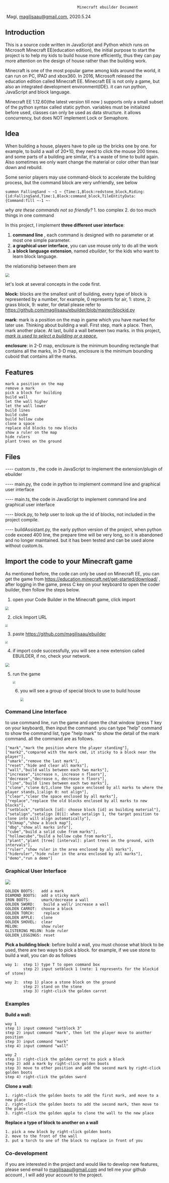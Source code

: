 									Minecraft ebuilder Document

​                                                                                      Magi, magilisaau@gmail.com, 2020.5.24

## Introduction

This is a source code written in JavaScript and Python which runs on Microsoft Minecraft EE(education edition), the initial purpose to start the project is to help my kids to build house more efficiently, thus they can pay more attention on the design of house rather than the building work.

Minecraft is one of the most popular game among kids around the world, it can run on PC, IPAD and xbox360.  In 2016, Microsoft released the education edition called Minecraft EE. Minecraft EE is not only a  game, but also an integrated development environment(IDE).  it can run  python, JavaScript and block language. 

 Minecraft EE 1.12.60(the latest version till now ) supports only a small subset of the python syntax called static python. variables must be initialized before used, classes can only be used as  data structure. it allows concurrency, but does NOT implement Lock or Semaphore. 

## Idea

When building a house,  players have to pile up the bricks one by one. for example, to build a wall of 20*10, they need to click the mouse 200 times.   and  some parts of a building are similar, it's a waste of time to build again.  Also sometimes we only want change the material or color other than tear down and rebuild.

Some senior players may use command-block to accelerate the building process,  but the command block are very unfriendly, see below

```
summon FallingSand ~ ~1 ~ {Time:1,Block:redstone_block,Riding:{id:FallingSand,Time:1,Block:command_block,TileEntityData:{Command:fill ~-1 ~-
```

*why are these commands not so friendly?*    1. too complex  2. do too much things in one command 

 In this project, I implement **three different user interface**:

1. **command line** , each command is designed with no parameter or at most one simple parameter.
2. **a graphical user interface**, you can use mouse only to do all the work
3. **a block language extension**, named *ebuilder*, for the kids who want to learn block language.

the relationship between them are 

<img src=".\pic\soft_structure.png" style="zoom:80%;" />



let's look at several concepts in the code first.

**block:**  blocks are the smallest unit of building, every type of block is represented by a number, for example, 0 represents for air, 1: stone, 2:  grass block, 9: water,  for detail please refer to https://github.com/magilisaau/ebuilder/blob/master/blockid.py

**mark**: mark is a position on the map in game which you have marked for later use. Thinking about building a wall. First step, mark a place. Then, mark another place. At last, build a wall between two marks. in this project, <u>*mark is used to select a building or a space.*</u>

**enclosure**: in 2-D map, enclosure is the minimum bounding rectangle that contains all the marks, in 3-D map, enclosure is the minimum bounding cuboid that contains all the marks. 

## Features

```
mark a position on the map
remove a mark
pick a block for building
build wall 
let the wall higher
let the wall lower
build lines 
build cube
build hollow cube 
clone a space
replace old blocks to new blocks
show a ruler on the map
hide rulers
plant trees on the ground
```

## Files

---- custom.ts ,   the code in JavaScript to implement the extension/plugin of ebuilder

---- main.py,  	the code in python to implement command line and graphical user interface

---- main.ts,  	the code in JavaScript to implement command line and graphical user interface

---- block.py, 	to help user to look up the id of blocks, not included in the project compile.

---- buildAssistant.py,  the early python version of the project,  when python code exceed 400 line,  the prepare time will be very long, so it is abandoned and no longer maintained.  but it has been tested and can be used alone without custom.ts.  

## Import the code to your Minecraft game

As mentioned before, the code can only be used on Minecraft EE,   you can get the game from https://education.minecraft.net/get-started/download/ , after logging in the game, press C key on your keyboard to open the coder builder, then follow the steps below.

1. open your Code Builder in the Minecraft game, click import 

<img src=".\pic\import.png" style="zoom: 67%;" />



2. click Import URL

<img src=".\pic\import_url1.png" style="zoom:50%;" />

3. paste https://github.com/magilisaau/ebuilder

<img src=".\pic\import_url2.png" style="zoom:50%;" />

4. if import code successfully, you will see a new extension called EBUILDER, if no, check your network.

<img src=".\pic\extension.png" style="zoom: 80%;" />

5. run the game

   <img src=".\pic\run.png" style="zoom:50%;" />

   6. you will see a group of special block to use to build house

      <img src=".\pic\run_successful.png" style="zoom:67%;" />



### Command Line Interface

to use command line, run the game and open the chat window (press T key on your keyboard), then input the command.  you can type "help" command to show the command list,  type "help mark" to show the detail of the mark command. all the command are as follows.

    ["mark","mark the position where the player standing"],
    ["mark2","compared with the mark cmd, it sticky to a block near the player"],
    ["umark","remove the last mark"],
    ["reset","hide and clear all marks"],
    ["wall","build walls between each two marks"],
    ["increase","increase n, increase n floors"],
    ["decrease","decrease n, decrease n floors"],
    ["line","build lines between each two marks"],
    ["clone","clone 0/1,clone the space enclosed by all marks to where the player stands,1:align 0: not align"],
    ["clear","clear the space enclosed by all marks"],
    ["replace","replace the old blocks enclosed by all marks to new blocks"],        
    ["setblock","setblock [id]: choose block [id] as building material"],
    ["setalign","setalign [0|1]: when setalign 1, the target position to clone into will align automatically"],
    ["blkmap","show a block map"],
    ["dbg","show all marks info"],
    ["cube","build a solid cube from marks"],
    ["hollowcube","build a hollow cube from marks"],
    ["plant","plant [tree] [interval]: plant trees on the ground, with intervals"],
    ["ruler","show ruler in the area enclosed by all marks"],
    ["hideruler","hide ruler in the area enclosed by all marks"],
    ["demo","run a demo"]



### Graphical User Interface

![](.\pic\ui2.png)

```
GOLDEN BOOTS: 	add a mark
DIAMOND_BOOTS: 	add a sticky mark
IRON BOOTS: 	umark/decrease a wall
GOLDEN SWORD:	 build a wall/ increase a wall
GOLDEN CARROT: 	choose a block
GOLDEN TORCH:	 replace
GOLDEN APPLE: 	clone
GOLDEN SHOVEL: 	clear
MELON: 			show ruler
GLISTERING MELON: hide ruler
GOLDEN_LEGGINGS: reset
```

**Pick a building block**:  before build a wall, you must choose what block to be used,  there are two ways to pick a block.  for example, if we use stone to build a wall, you can do as follows

```
way 1:  step 1) type T to open command box  
        step 2) input setblock 1 (note: 1 represents for the blockid of stone)         

way 2:  step 1) place a stone block on the ground
        step 2) stand on the stone         
        step 3) right-click the golden carrot
```

 

### Examples

**Build a wall:**  

```
way 1
step 1) input command "setblock 3"
step 2) input command "mark", then let the player move to another position
step 3) input command "mark"
step 4) input command "wall"
```

```
way 2
step 1) right-click the golden carrot to pick a block
step 2) add a mark by right-click golden boots
step 3) move to other position and add the second mark by right-click golden boots 
step 4) right-click the golden sword
```



**Clone a wall:**

```
1. right-click the golden boots to add the first mark, and move to a new place
2. right-click the golden boots to add the second mark, then move to the place
3. right-click the golden apple to clone the wall to the new place
```

**Replace a type of block to another on a wall**

```
1. pick a new block by right-click golden boots
2. move to the front of the wall
3. put a torch to one of the block to replace in front of you
```



### Co-development

if you are interested in the project and would like to develop new features, please send email to magilisaau@gmail.com and tell me your github account , I will add your account to the project. 



### 